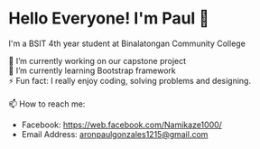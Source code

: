# Hello Everyone! I'm Paul 👋
I'm a BSIT 4th year student at Binalatongan Community College


<!-- **Nirshat/Nirshat** is a ✨ _special_ ✨ repository because its `README.md` (this file) appears on your GitHub profile. -->



🔭 I’m currently working on our capstone project
<br> 🌱 I’m currently learning Bootstrap framework
<br> ⚡ Fun fact: I really enjoy coding, solving problems and designing.
<br><br> 📫 How to reach me:
 - Facebook: https://web.facebook.com/Namikaze1000/
 - Email Address: aronpaulgonzales1215@gmail.com

